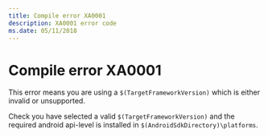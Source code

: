 ```yaml
---
title: Compile error XA0001
description: XA0001 error code
ms.date: 05/11/2018
---
```

# Compile error XA0001

This error means you are using a `$(TargetFrameworkVersion)` which is either
invalid or unsupported.

Check you have selected a valid `$(TargetFrameworkVersion)` and the required
android api-level is installed in `$(AndroidSdkDirectory)\platforms`.